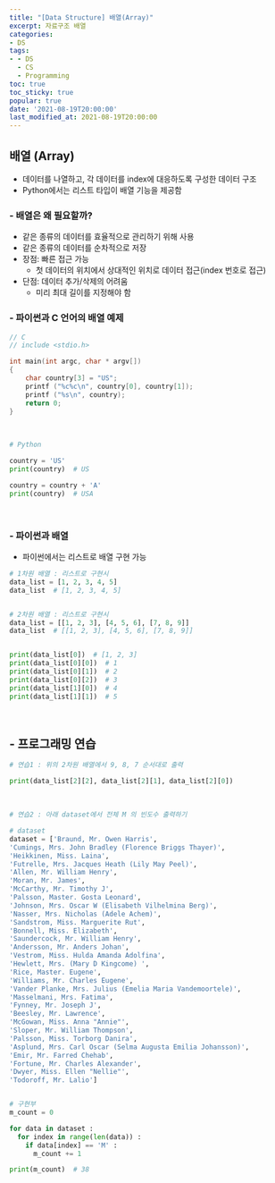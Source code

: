 ```yaml
---
title: "[Data Structure] 배열(Array)"
excerpt: 자료구조 배열
categories:
- DS
tags:
- - DS
  - CS
  - Programming
toc: true
toc_sticky: true
popular: true
date: '2021-08-19T20:00:00'
last_modified_at: 2021-08-19T20:00:00
---
```


## 배열 (Array)

- 데이터를 나열하고, 각 데이터를 index에 대응하도록 구성한 데이터 구조
- Python에서는 리스트 타입이 배열 기능을 제공함


### - 배열은 왜 필요할까?

- 같은 종류의 데이터를 효율적으로 관리하기 위해 사용
- 같은 종류의 데이터를 순차적으로 저장
- 장점: 빠른 접근 가능
    - 첫 데이터의 위치에서 상대적인 위치로 데이터 접근(index 번호로 접근)
- 단점: 데이터 추가/삭제의 어려움
    - 미리 최대 길이를 지정해야 함


### - 파이썬과 C 언어의 배열 예제

```c
// C
// include <stdio.h>

int main(int argc, char * argv[])
{
    char country[3] = "US";
    printf ("%c%c\n", country[0], country[1]);
    printf ("%s\n", country);    
    return 0;
}
```

<br>

```python
# Python

country = 'US'
print(country)  # US

country = country + 'A'
print(country)  # USA
```


<br>

### - 파이썬과 배열

- 파이썬에서는 리스트로 배열 구현 가능

```python
# 1차원 배열 : 리스트로 구현시
data_list = [1, 2, 3, 4, 5]
data_list  # [1, 2, 3, 4, 5]


# 2차원 배열 : 리스트로 구현시
data_list = [[1, 2, 3], [4, 5, 6], [7, 8, 9]]
data_list  # [[1, 2, 3], [4, 5, 6], [7, 8, 9]]


print(data_list[0])  # [1, 2, 3]
print(data_list[0][0])  # 1
print(data_list[0][1])  # 2
print(data_list[0][2])  # 3
print(data_list[1][0])  # 4
print(data_list[1][1])  # 5
```


<br>

## - 프로그래밍 연습

```python
# 연습1 : 위의 2차원 배열에서 9, 8, 7 순서대로 출력

print(data_list[2][2], data_list[2][1], data_list[2][0])
```

<br>

```python
# 연습2 : 아래 dataset에서 전체 M 의 빈도수 출력하기

# dataset
dataset = ['Braund, Mr. Owen Harris',
'Cumings, Mrs. John Bradley (Florence Briggs Thayer)',
'Heikkinen, Miss. Laina',
'Futrelle, Mrs. Jacques Heath (Lily May Peel)',
'Allen, Mr. William Henry',
'Moran, Mr. James',
'McCarthy, Mr. Timothy J',
'Palsson, Master. Gosta Leonard',
'Johnson, Mrs. Oscar W (Elisabeth Vilhelmina Berg)',
'Nasser, Mrs. Nicholas (Adele Achem)',
'Sandstrom, Miss. Marguerite Rut',
'Bonnell, Miss. Elizabeth',
'Saundercock, Mr. William Henry',
'Andersson, Mr. Anders Johan',
'Vestrom, Miss. Hulda Amanda Adolfina',
'Hewlett, Mrs. (Mary D Kingcome) ',
'Rice, Master. Eugene',
'Williams, Mr. Charles Eugene',
'Vander Planke, Mrs. Julius (Emelia Maria Vandemoortele)',
'Masselmani, Mrs. Fatima',
'Fynney, Mr. Joseph J',
'Beesley, Mr. Lawrence',
'McGowan, Miss. Anna "Annie"',
'Sloper, Mr. William Thompson',
'Palsson, Miss. Torborg Danira',
'Asplund, Mrs. Carl Oscar (Selma Augusta Emilia Johansson)',
'Emir, Mr. Farred Chehab',
'Fortune, Mr. Charles Alexander',
'Dwyer, Miss. Ellen "Nellie"',
'Todoroff, Mr. Lalio']


# 구현부
m_count = 0

for data in dataset :
  for index in range(len(data)) :
    if data[index] == 'M' :
      m_count += 1

print(m_count)  # 38
```